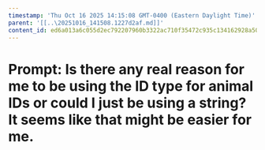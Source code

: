 ```yaml
---
timestamp: 'Thu Oct 16 2025 14:15:08 GMT-0400 (Eastern Daylight Time)'
parent: '[[..\20251016_141508.1227d2af.md]]'
content_id: ed6a013a6c055d2ec792207960b3322ac710f35472c935c134162928a509cee9
---
```


# Prompt: Is there any real reason for me to be using the ID type for animal IDs or could I just be using a string? It seems like that might be easier for me.
